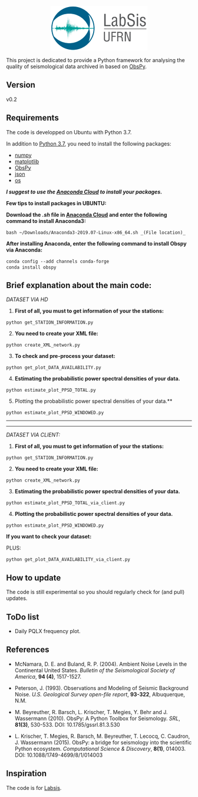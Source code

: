 <p align="center">
  <img src="labsis_logo.png">
</p>

This project is dedicated to provide a Python framework for analysing the quality of
seismological data archived in  based on [ObsPy](https://github.com/obspy/obspy/wiki).

Version
---------
v0.2

Requirements
------------
The code is developped on Ubuntu with Python 3.7.

In addition to [Python 3.7](https://docs.python.org/3/), you need
to install the following packages: 

- [numpy](http://www.numpy.org/)
- [matplotlib](http://matplotlib.org/)
- [ObsPy](https://github.com/obspy/obspy/wiki)
- [json](https://docs.python.org/3/library/json.html)
- [os](https://docs.python.org/3/library/os.html)

***I suggest to use the [Anaconda Cloud](https://anaconda.org/) to install your packages.***


**Few tips to install packages in UBUNTU:**

**Download the *.sh* file in [Anaconda Cloud](https://anaconda.org/) and enter the following command to install Anaconda3:**

```
bash ~/Downloads/Anaconda3-2019.07-Linux-x86_64.sh _(File location)_
```

**After installing Anaconda, enter the following command to install Obspy via Anaconda:**

```
conda config --add channels conda-forge
conda install obspy
```

Brief explanation about the main code:
---------------------------------------

*DATASET VIA HD*

1) **First of all, you must to get information of your the stations:**

```
python get_STATION_INFORMATION.py
```

2) **You need to create your XML file:**

```
python create_XML_network.py
```

3) **To check and pre-process your dataset:**

```
python get_plot_DATA_AVAILABILITY.py
```

4) **Estimating the probabilistic power spectral densities of your data.**

```
python estimate_plot_PPSD_TOTAL.py
```

5) Plotting the probabilistic power spectral densities of your data.**

```
python estimate_plot_PPSD_WINDOWED.py
```

---------------------------------------
---------------------------------------

*DATASET VIA CLIENT:*

1) **First of all, you must to get information of your the stations:**

```
python get_STATION_INFORMATION.py
```

2) **You need to create your XML file:**

```
python create_XML_network.py
```

3) **Estimating the probabilistic power spectral densities of your data.**

```
python estimate_plot_PPSD_TOTAL_via_client.py
```

4) **Plotting the probabilistic power spectral densities of your data.**

```
python estimate_plot_PPSD_WINDOWED.py
```

**If you want to check your dataset:**

PLUS: 

```
python get_plot_DATA_AVAILABILITY_via_client.py
```

How to update
-------------
The code is still experimental so you should regularly check for (and pull) updates.

ToDo list
-------------
- Daily PQLX frequency plot.

References
----------

- McNamara, D. E. and Buland, R. P. (2004).
Ambient Noise Levels in the Continental United States.
*Bulletin of the Seismological Society of America*, **94 (4)**, 1517-1527.

- Peterson, J. (1993).
Observations and Modeling of Seismic Background Noise.
*U.S. Geological Survey open-file report*, **93-322**, Albuquerque, N.M.


- M. Beyreuther, R. Barsch, L. Krischer, T. Megies, Y. Behr and J. Wassermann (2010).
ObsPy: A Python Toolbox for Seismology.
*SRL*, **81(3)**, 530-533. DOI: 10.1785/gssrl.81.3.530


- L. Krischer, T. Megies, R. Barsch, M. Beyreuther, T. Lecocq, C. Caudron, J. Wassermann (2015).
ObsPy: a bridge for seismology into the scientific Python ecosystem.
*Computational Science & Discovery*, **8(1)**, 014003. DOI: 10.1088/1749-4699/8/1/014003


Inspiration
----------
The code is for [Labsis](http://www.labsis.ufrn.br/). 
